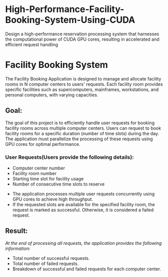 # High-Performance-Facility-Booking-System-Using-CUDA
Design a high-performance reservation processing system that harnesses the computational power of CUDA GPU cores, resulting in accelerated and efficient request handling


# Facility Booking System
The Facility Booking Application is designed to manage and allocate facility rooms in N computer centers to users' requests. Each facility room provides specific facilities such as supercomputers, mainframes, workstations, and personal computers, with varying capacities.

## Goal:
The goal of this project is to efficiently handle user requests for booking facility rooms across multiple computer centers. Users can request to book facility rooms for a specific duration (number of time slots) during the day. The application must parallelize the processing of these requests using GPU cores for optimal performance.

### User Requests(Users provide the following details):
- Computer center number
- Facility room number
- Starting time slot for facility usage
- Number of consecutive time slots to reserve

* The application processes multiple user requests concurrently using GPU cores to achieve high throughput.
* If the requested slots are available for the specified facility room, the request is marked as successful. Otherwise, it is considered a failed request.

## Result: 
*At the end of processing all requests, the application provides the following information:*
- Total number of successful requests.
- Total number of failed requests.
- Breakdown of successful and failed requests for each computer center.
